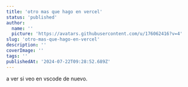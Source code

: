 ```yaml
---
title: 'otro mas que hago en vercel'
status: 'published'
author:
  name: ''
  picture: 'https://avatars.githubusercontent.com/u/176062416?v=4'
slug: 'otro-mas-que-hago-en-vercel'
description: ''
coverImage: ''
tags: ''
publishedAt: '2024-07-22T09:28:52.689Z'
---
```


a ver si veo en vscode de nuevo.